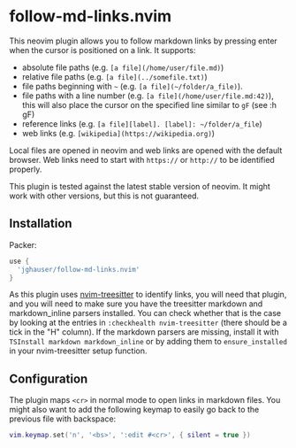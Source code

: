 # follow-md-links.nvim

This neovim plugin allows you to follow markdown links by pressing enter when the cursor is positioned on a link. It supports:

- absolute file paths (e.g. `[a file](/home/user/file.md)`)
- relative file paths (e.g. `[a file](../somefile.txt)`)
- file paths beginning with `~` (e.g. `[a file](~/folder/a_file)`).
- file paths with a line number (e.g. `[a file](/home/user/file.md:42)`), this will also place the cursor on the specified line similar to `gF` (see :h gF)
- reference links (e.g. `[a file][label]. [label]: ~/folder/a_file`)
- web links (e.g. `[wikipedia](https://wikipedia.org)`)

Local files are opened in neovim and web links are opened with the default browser. Web links need to start with `https://` or `http://` to be identified properly.

This plugin is tested against the latest stable version of neovim. It might work with other versions, but this is not guaranteed.

## Installation

Packer:

```lua
use {
  'jghauser/follow-md-links.nvim'
}
```

As this plugin uses [nvim-treesitter](https://github.com/nvim-treesitter/nvim-treesitter) to identify links, you will need that plugin, and you will need to make sure you have the treesitter markdown and markdown_inline parsers installed. You can check whether that is the case by looking at the entries in `:checkhealth nvim-treesitter` (there should be a tick in the "H" column). If the markdown parsers are missing, install it with `TSInstall markdown markdown_inline` or by adding them to `ensure_installed` in your nvim-treesitter setup function.

## Configuration

The plugin maps `<cr>` in normal mode to open links in markdown files. You might also want to add the following keymap to easily go back to the previous file with backspace:

```lua
vim.keymap.set('n', '<bs>', ':edit #<cr>', { silent = true })
```
